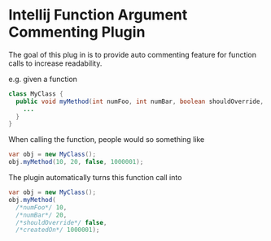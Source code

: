 # Intellij Function Argument Commenting Plugin
The goal of this plug in is to provide auto commenting feature for function calls to increase readability.

e.g. given a function

```java
class MyClass {
  public void myMethod(int numFoo, int numBar, boolean shouldOverride, long createdOn) {
    ...
  }
}
```

When calling the function, people would so something like

```java
var obj = new MyClass();
obj.myMethod(10, 20, false, 1000001);
```

The plugin automatically turns this function call into


```java
var obj = new MyClass();
obj.myMethod(
  /*numFoo*/ 10,
  /*numBar*/ 20,
  /*shouldOverride*/ false, 
  /*createdOn*/ 1000001);
```
